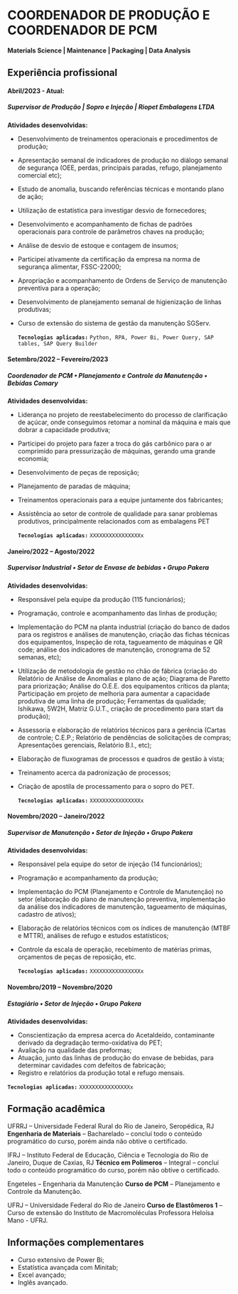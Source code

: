 # COORDENADOR DE PRODUÇÃO E COORDENADOR DE PCM

#### <em1>Materials Science | Maintenance | Packaging | Data Analysis</em1>

## Experiência profissional

#### Abril/2023 - Atual:
##### Supervisor de Produção | Sopro e Injeção | Riopet Embalagens LTDA

**Atividades desenvolvidas:**

- Desenvolvimento de treinamentos operacionais e procedimentos de produção;
- Apresentação semanal de indicadores de produção no diálogo semanal de segurança (OEE, perdas, principais paradas, refugo, planejamento comercial etc);
- Estudo de anomalia, buscando referências técnicas e montando plano de ação;
- Utilização de estatística para investigar desvio de fornecedores;
- Desenvolvimento e acompanhamento de fichas de padrões operacionais para controle de parâmetros chaves na produção;
- Análise de desvio de estoque e contagem de insumos;
- Participei ativamente da certificação da empresa na norma de segurança alimentar, FSSC-22000;
- Apropriação e acompanhamento de Ordens de Serviço de manutenção preventiva para a operação;
- Desenvolvimento de planejamento semanal de higienização de linhas produtivas;
- Curso de extensão do sistema de gestão da manutenção <em1>SGServ</em1>.

  **`Tecnologias aplicadas:`** `Python, RPA, Power Bi, Power Query, SAP tables, SAP Query Builder `

#### Setembro/2022 – Fevereiro/2023
##### Coordenador de PCM • Planejamento e Controle da Manutenção • Bebidas Comary

**Atividades desenvolvidas:**

- Liderança no projeto de reestabelecimento do processo de clarificação de açúcar, onde conseguimos retomar a nominal da máquina e mais que dobrar a capacidade produtiva;
- Participei do projeto para fazer a troca do gás carbônico para o ar comprimido para pressurização de máquinas, gerando uma grande economia;
- Desenvolvimento de peças de reposição;
- Planejamento de paradas de máquina;
- Treinamentos operacionais para a equipe juntamente dos fabricantes;
- Assistência ao setor de controle de qualidade para sanar problemas produtivos, principalmente relacionados com as embalagens PET

  **`Tecnologias aplicadas:`** `XXXXXXXXXXXXXXXXx`

#### Janeiro/2022 – Agosto/2022
##### Supervisor Industrial • Setor de Envase de bebidas • Grupo Pakera

**Atividades desenvolvidas:**

- Responsável pela equipe da produção (115 funcionários);
- Programação, controle e acompanhamento das linhas de produção;
- Implementação do PCM na planta industrial (criação do banco de dados para os registros e análises de manutenção, criação das fichas técnicas dos equipamentos, Inspeção de rota, tagueamento de máquinas e QR code; análise dos indicadores de manutenção, cronograma de 52 semanas, etc);
- Utilização de metodologia de gestão no chão de fábrica (criação do Relatório de Análise de Anomalias e plano de ação; Diagrama de Paretto para priorização; Análise do O.E.E. dos
equipamentos críticos da planta; Participação em projeto de melhoria para aumentar a capacidade produtiva de uma linha de produção; Ferramentas da qualidade; Ishikawa, 5W2H,
Matriz G.U.T., criação de procedimento para start da produção);
- Assessoria e elaboração de relatórios técnicos para a gerência (Cartas de controle; C.E.P.; Relatório de pendências de solicitações de compras; Apresentações gerenciais, Relatório B.I.,
etc);
- Elaboração de fluxogramas de processos e quadros de gestão à vista;
- Treinamento acerca da padronização de processos;
- Criação de apostila de processamento para o sopro do PET.

  **`Tecnologias aplicadas:`** `XXXXXXXXXXXXXXXXx`

#### Novembro/2020 – Janeiro/2022
##### Supervisor de Manutenção • Setor de Injeção • Grupo Pakera

**Atividades desenvolvidas:**

- Responsável pela equipe do setor de injeção (14 funcionários);
- Programação e acompanhamento da produção;
- Implementação do PCM (Planejamento e Controle de Manutenção) no setor (elaboração do plano de manutenção preventiva, implementação da análise dos indicadores de manutenção,
tagueamento de máquinas, cadastro de ativos);
- Elaboração de relatórios técnicos com os índices de manutenção (MTBF e MTTR), análises de refugo e estudos estatísticos;
- Controle da escala de operação, recebimento de matérias primas, orçamentos de peças de reposição, etc.

  **`Tecnologias aplicadas:`** `XXXXXXXXXXXXXXXXx`

#### Novembro/2019 – Novembro/2020
##### Estagiário • Setor de Injeção • Grupo Pakera

**Atividades desenvolvidas:**

- Conscientização da empresa acerca do Acetaldeído, contaminante derivado da degradação
termo-oxidativa do PET;
- Avaliação na qualidade das preformas;
- Atuação, junto das linhas de produção do envase de bebidas, para determinar cavidades com defeitos de fabricação;
- Registro e relatórios da produção total e refugo mensais.

 **`Tecnologias aplicadas:`** `XXXXXXXXXXXXXXXXx`

## Formação acadêmica

<em1>UFRRJ – Universidade Federal Rural do Rio de Janeiro, Seropédica, RJ</em1>
**Engenharia de Materiais** – Bacharelado – concluí todo o conteúdo programático do curso, porém ainda não obtive o certificado.

<em1>IFRJ – Instituto Federal de Educação, Ciência e Tecnologia do Rio de Janeiro, Duque de Caxias, RJ</em1>
**Técnico em Polímeros** – Integral – concluí todo o conteúdo programático do curso, porém não obtive o certificado.

<em1>Engeteles – Engenharia da Manutenção</em1>
**Curso de PCM** – Planejamento e Controle da Manutenção.

<em1>UFRJ – Universidade Federal do Rio de Janeiro</em1>
**Curso de Elastômeros 1** – Curso de extensão do Instituto de Macromoléculas Professora Heloísa Mano - UFRJ.

## Informações complementares

- Curso extensivo de Power Bi;
- Estatística avançada com Minitab;
- Excel avançado;
- Inglês avançado.

